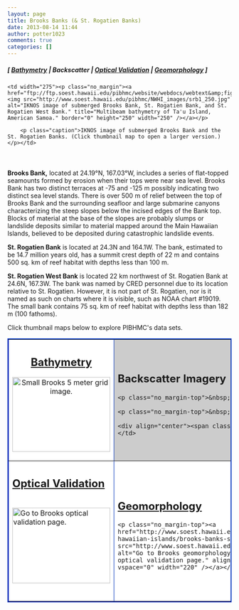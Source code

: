 ```yaml
---
layout: page
title: Brooks Banks (& St. Rogatien Banks)
date: 2013-08-14 11:44
author: potter1023
comments: true
categories: []
---
```




<h5 class="no_margin-top">[ <a href="http://www.soest.hawaii.edu/pibhmc/cms/data-by-location/northwest-hawaiian-islands/brooks-banks-st-rogatien-banks/bathymetry">Bathymetry</a> | Backscatter | <a href="http://www.soest.hawaii.edu/pibhmc/cms/data-by-location/northwest-hawaiian-islands/brooks-banks-st-rogatien-banks/optical">Optical Validation</a> | <a href="http://www.soest.hawaii.edu/pibhmc/cms/data-by-location/northwest-hawaiian-islands/brooks-banks-st-rogatien-banks/geomorphology">Geomorphology</a> ]</h5>



<table style="padding: 6px 8px 0px 0px;" align="right" cellpadding="0" cellspacing="0" width="265">

  <tbody><tr>

    <td width="275"><p class="no_margin"><a href="ftp://ftp.soest.hawaii.edu/pibhmc/website/webdocs/webtext&amp;figures/nwhi/srb1.jpg"><img src="http://www.soest.hawaii.edu/pibhmc/NWHI_images/srb1_250.jpg" alt="IKNOS image of submerged Brooks Bank, St. Rogatien Bank, and St. Rogatien West Bank." title="Multibeam bathymetry of Ta'u Island, American Samoa." border="0" height="250" width="250" /></a></p>

        <p class="caption">IKNOS image of submerged Brooks Bank and the St. Rogatien Banks. (Click thumbnail map to open a larger version.)</p></td>

  </tr>

</tbody></table>

<p><strong>Brooks Bank,</strong> located at 24.19°N, 167.03°W, includes a series of flat-topped seamounts formed by erosion when their tops were near sea level. Brooks Bank has two distinct terraces at -75 and -125 m possibly indicating two distinct sea level stands. There is over 500 m of relief between the top of Brooks Bank and the surrounding seafloor and large submarine canyons characterizing the steep slopes below the incised edges of the Bank top. Blocks of material at the base of the slopes are probably slumps or landslide deposits similar to material mapped around the Main Hawaiian Islands, believed to be deposited during catastrophic landslide events.</p>

<p><strong>St. Rogatien Bank</strong> is located at 24.3N and 164.1W. The bank, estimated to be 14.7 million years old, has a summit crest depth of 22 m and contains 500 sq. km of reef habitat with depths less than 100 m.</p>

<p><strong>St. Rogatien West Bank</strong> is located 22 km northwest of St. Rogatien Bank at 24.6N, 167.3W. The bank was named by CRED personnel due to its location relative to St. Rogatien. However, it is not part of St. Rogatien, nor is it named as such on charts where it is visible, such as NOAA chart #19019. The small bank contains 75 sq. km of reef habitat with depths less than 182 m (100 fathoms). </p>

<p>Click  thumbnail maps below to explore PIBHMC's data sets. 

</p><table bgcolor="#ffff99" border="2" bordercolor="#0033bd" cellpadding="2" cellspacing="4" width="445">

 <tbody><tr>

  <td align="center" bgcolor="#ffffff" height="200" valign="middle" width="220"><h2 class="no_margin-top"><a href="http://www.soest.hawaii.edu/pibhmc/cms/data-by-location/northwest-hawaiian-islands/brooks-banks-st-rogatien-banks/bathymetry">Bathymetry</a></h2>

<a href="http://www.soest.hawaii.edu/pibhmc/cms/data-by-location/northwest-hawaiian-islands/brooks-banks-st-rogatien-banks/bathymetry"><img src="http://www.soest.hawaii.edu/pibhmc/NWHI_images/Brooks_5m_220.jpg" alt="Small Brooks 5 meter grid image." title="Go to Brooks bathymetry page." align="top" border="0" height="168" hspace="0" vspace="0" width="220" /></a></td>

  <td bordercolor="#0066CC" bgcolor="#cccccc" height="200" width="220"><h2 class="no_margin-top-deadlink">Backscatter Imagery</h2>

    <p class="no_margin-top">&nbsp;</p>

    <p class="no_margin-top">&nbsp;</p>

    <div align="center"><span class="notavail">Not yet available</span></div></td>

 </tr>

 

 <tr>

<td bgcolor="#ffffff" height="200" valign="middle" width="220"><h2 class="no_margin-top"><a href="http://www.soest.hawaii.edu/pibhmc/cms/data-by-location/northwest-hawaiian-islands/brooks-banks-st-rogatien-banks/optical">Optical Validation</a></h2>

  <a href="http://www.soest.hawaii.edu/pibhmc/cms/data-by-location/northwest-hawaiian-islands/brooks-banks-st-rogatien-banks/optical"><img src="http://www.soest.hawaii.edu/pibhmc/NWHI_images/srw_toad_220.jpg" alt="Go to Brooks optical validation page." title="Go to Brooks optical validation page." align="top" border="0" height="170" hspace="0" vspace="20" width="220" /></a></td>

  <td bgcolor="#ffffff" height="220" valign="middle" width="220"><h2 class="no_margin-top-deadlink"><a href="http://www.soest.hawaii.edu/pibhmc/cms/data-by-location/northwest-hawaiian-islands/brooks-banks-st-rogatien-banks/geomorphology">Geomorphology</a></h2>

    <p class="no_margin-top"><a href="http://www.soest.hawaii.edu/pibhmc/cms/data-by-location/northwest-hawaiian-islands/brooks-banks-st-rogatien-banks/geomorphology"><img src="http://www.soest.hawaii.edu/pibhmc/NWHI_images/Brooks_5m_Slope_220.jpg" alt="Go to Brooks geomorphology validation page." title="Go to Brooks optical validation page." align="top" border="0" height="199" hspace="0" vspace="0" width="220" /></a></p>    </td>

 </tr>

</tbody></table>





<p>&nbsp;</p>


